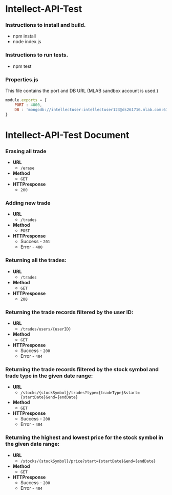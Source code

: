 # Intellect-API-Test
### Instructions to install and build.
- npm install
- node index.js


### Instructions to run tests.
- npm test

### Properties.js
This file contains the port and DB URL (MLAB sandbox account is used.)
```javascript
module.exports = {
    PORT : 4000,
    DB : 'mongodb://intellectuser:intellectuser123@ds261716.mlab.com:61716/intellect',
}
```

# Intellect-API-Test Document
### Erasing all trade
* **URL** 
  * ```/erase```
* **Method**
  * ```GET```
* **HTTPresponse**
  * ```200```

### Adding new trade
* **URL** 
  * ```/trades```
* **Method**
  * ```POST```
* **HTTPresponse**
  * Success - ```201```
  * Error - ```400```

### Returning all the trades:
* **URL** 
  * ```/trades```
* **Method**
  * ```GET```
* **HTTPresponse**
  * ```200```
  
### Returning the trade records filtered by the user ID:
* **URL** 
  * ```/trades/users/{userID}```
* **Method**
  * ```GET```
* **HTTPresponse**
  * Success - ```200```
  * Error - ```404```
  
### Returning the trade records filtered by the stock symbol and trade type in the given date range:
* **URL** 
  * ```/stocks/{stockSymbol}/trades?type={tradeType}&start={startDate}&end={endDate}```
* **Method**
  * ```GET```
* **HTTPresponse**
  * Success - ```200```
  * Error - ```404```
  
### Returning the highest and lowest price for the stock symbol in the given date range:
* **URL** 
  * ```/stocks/{stockSymbol}/price?start={startDate}&end={endDate}```
* **Method**
  * ```GET```
* **HTTPresponse**
  * Success - ```200```
  * Error - ```404```
